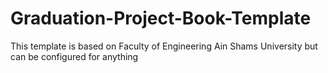 # Graduation-Project-Book-Template
This template is based on Faculty of Engineering Ain Shams University but can be configured for anything
